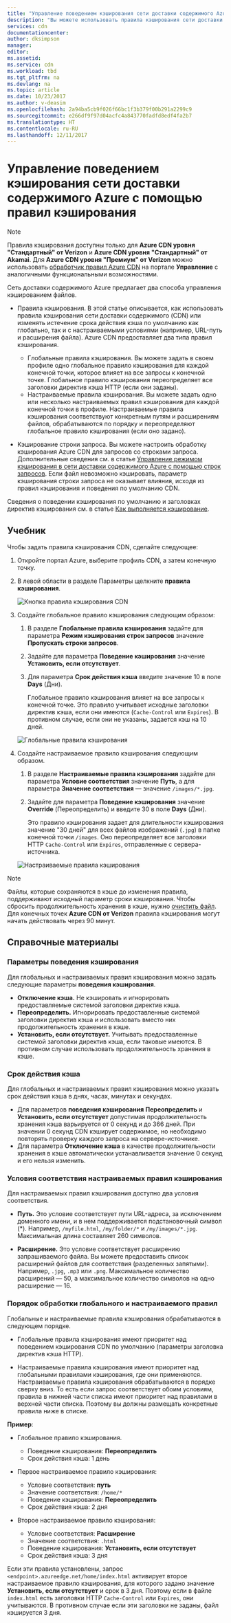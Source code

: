 ```yaml
---
title: "Управление поведением кэширования сети доставки содержимого Azure с помощью правил кэширования | Документация Майкрософт"
description: "Вы можете использовать правила кэширования сети доставки содержимого (CDN) или изменять истечение срока действия кэша по умолчанию как глобально, так и с условиями (например, URL-путь и расширения файла)."
services: cdn
documentationcenter: 
author: dksimpson
manager: 
editor: 
ms.assetid: 
ms.service: cdn
ms.workload: tbd
ms.tgt_pltfrm: na
ms.devlang: na
ms.topic: article
ms.date: 10/23/2017
ms.author: v-deasim
ms.openlocfilehash: 2a94ba5cb9f026f66bc1f3b379f00b291a2299c9
ms.sourcegitcommit: e266df9f97d04acfc4a843770fadfd8edf4fa2b7
ms.translationtype: HT
ms.contentlocale: ru-RU
ms.lasthandoff: 12/11/2017
---
```

# <a name="control-azure-content-delivery-network-caching-behavior-with-caching-rules"></a>Управление поведением кэширования сети доставки содержимого Azure с помощью правил кэширования

> [!NOTE] 
> Правила кэширования доступны только для **Azure CDN уровня "Стандартный" от Verizon** и **Azure CDN уровня "Стандартный" от Akamai**. Для **Azure CDN уровня "Премиум" от Verizon** можно использовать [обработчик правил Azure CDN](cdn-rules-engine.md) на портале **Управление** с аналогичными функциональными возможностями.
 
Сеть доставки содержимого Azure предлагает два способа управления кэшированием файлов. 

- Правила кэширования. В этой статье описывается, как использовать правила кэширования сети доставки содержимого (CDN) или изменять истечение срока действия кэша по умолчанию как глобально, так и с настраиваемыми условиями (например, URL-путь и расширения файла). Azure CDN предоставляет два типа правил кэширования.
   - Глобальные правила кэширования. Вы можете задать в своем профиле одно глобальное правило кэширования для каждой конечной точки, которое влияет на все запросы к конечной точке. Глобальное правило кэширования переопределяет все заголовки директив кэша HTTP (если они заданы).
   - Настраиваемые правила кэширования. Вы можете задать одно или несколько настраиваемых правил кэширования для каждой конечной точки в профиле. Настраиваемые правила кэширования соответствуют конкретным путям и расширениям файлов, обрабатываются по порядку и переопределяют глобальное правило кэширования (если оно задано). 

- Кэширование строки запроса. Вы можете настроить обработку кэширования Azure CDN для запросов со строками запроса. Дополнительные сведения см. в статье [Управление режимом кэширования в сети доставки содержимого Azure с помощью строк запросов](cdn-query-string.md). Если файл невозможно кэшировать, параметр кэширования строки запроса не оказывает влияния, исходя из правил кэширования и поведения по умолчанию CDN.

Сведения о поведении кэширования по умолчанию и заголовках директив кэширования см. в статье [Как выполняется кэширование](cdn-how-caching-works.md).

## <a name="tutorial"></a>Учебник

Чтобы задать правила кэширования CDN, сделайте следующее:

1. Откройте портал Azure, выберите профиль CDN, а затем конечную точку.
2. В левой области в разделе Параметры щелкните **правила кэширования**.

   ![Кнопка правила кэширования CDN](./media/cdn-caching-rules/cdn-caching-rules-btn.png)

1. Создайте глобальное правило кэширования следующим образом:
   1. В разделе **Глобальные правила кэширования** задайте для параметра **Режим кэширования строк запросов** значение **Пропускать строки запросов**.
   2. Задайте для параметра **Поведение кэширования** значение **Установить, если отсутствует**.
       
   3. Для параметра **Срок действия кэша** введите значение 10 в поле **Days** (Дни).

       Глобальное правило кэширования влияет на все запросы к конечной точке. Это правило учитывает исходные заголовки директив кэша, если они имеются (`Cache-Control` или `Expires`). В противном случае, если они не указаны, задается кэш на 10 дней. 

     ![Глобальные правила кэширования](./media/cdn-caching-rules/cdn-global-caching-rules.png)

4. Создайте настраиваемое правило кэширования следующим образом.
    1. В разделе **Настраиваемые правила кэширования** задайте для параметра **Условие соответствия** значение **Путь**, а для параметра **Значение соответствия** — значение `/images/*.jpg`.
    2. Задайте для параметра **Поведение кэширования** значение **Override** (Переопределить) и введите 30 в поле **Days** (Дни).
       
       Это правило кэширования задает для длительности кэширования значение "30 дней" для всех файлов изображений (`.jpg`) в папке конечной точки `/images`. Оно переопределяет все заголовки HTTP `Cache-Control` или `Expires`, отправленные с сервера-источника.

    ![Настраиваемые правила кэширования](./media/cdn-caching-rules/cdn-custom-caching-rules.png)

> [!NOTE] 
> Файлы, которые сохраняются в кэше до изменения правила, поддерживают исходный параметр сроки кэширования. Чтобы сбросить продолжительность хранения в кэше, нужно [очистить файл](cdn-purge-endpoint.md). Для конечных точек **Azure CDN от Verizon** правила кэширования могут начать действовать через 90 минут.

## <a name="reference"></a>Справочные материалы

### <a name="caching-behavior-settings"></a>Параметры поведения кэширования
Для глобальных и настраиваемых правил кэширования можно задать следующие параметры **поведения кэширования**.

- **Отключение кэша.** Не кэшировать и игнорировать предоставляемые системой заголовки директив кэша.
- **Переопределить.** Игнорировать предоставленные системой заголовки директив кэша и использовать вместо них продолжительность хранения в кэше.
- **Установить, если отсутствует.** Учитывать предоставленные системой заголовки директив кэша, если таковые имеются. В противном случае использовать продолжительность хранения в кэше.

### <a name="cache-expiration-duration"></a>Срок действия кэша
Для глобальных и настраиваемых правил кэширования можно указать срок действия кэша в днях, часах, минутах и секундах.

- Для параметров **поведения кэширования** **Переопределить** и **Установить, если отсутствует** допустимая продолжительность хранения кэша варьируется от 0 секунд и до 366 дней. При значении 0 секунд CDN кэширует содержимое, но необходимо повторять проверку каждого запроса на сервере-источнике.
- Для параметра **Отключение кэша** в качестве продолжительности хранения в кэше автоматически устанавливается значение 0 секунд и его нельзя изменить.

### <a name="custom-caching-rules-match-conditions"></a>Условия соответствия настраиваемых правил кэширования

Для настраиваемых правил кэширования доступно два условия соответствия.
 
- **Путь.** Это условие соответствует пути URL-адреса, за исключением доменного имени, и в нем поддерживается подстановочный символ (\*). Например, `/myfile.html`, `/my/folder/*` и `/my/images/*.jpg`. Максимальная длина составляет 260 символов.

- **Расширение.** Это условие соответствует расширению запрашиваемого файла. Вы можете предоставить список расширений файлов для соответствия (разделенных запятыми). Например, `.jpg`, `.mp3` или `.png`. Максимальное количество расширений — 50, а максимальное количество символов на одно расширение — 16. 

### <a name="global-and-custom-rule-processing-order"></a>Порядок обработки глобального и настраиваемого правил
Глобальные и настраиваемые правила кэширования обрабатываются в следующем порядке.

- Глобальные правила кэширования имеют приоритет над поведением кэширования CDN по умолчанию (параметры заголовка директив кэша HTTP). 

- Настраиваемые правила кэширования имеют приоритет над глобальными правилами кэширования, где они применяются. Настраиваемые правила кэширования обрабатываются в порядке сверху вниз. То есть если запрос соответствует обоим условиям, правила в нижней части списка имеют приоритет над правилами в верхней части списка. Поэтому вы должны размещать конкретные правила ниже в списке.

**Пример**:
- Глобальное правило кэширования. 
   - Поведение кэширования: **Переопределить**
   - Срок действия кэша: 1 день

- Первое настраиваемое правило кэширования:
   - Условие соответствия: **путь**
   - Значение соответствия: `/home/*`
   - Поведение кэширования: **Переопределить**
   - Срок действия кэша: 2 дня

- Второе настраиваемое правило кэширования:
   - Условие соответствия: **Расширение**
   - Значение соответствия: `.html`
   - Поведение кэширования: **Установить, если отсутствует**
   - Срок действия кэша: 3 дня

Если эти правила установлены, запрос `<endpoint>.azureedge.net/home/index.html` активирует второе настраиваемое правило кэширования, для которого задано значение **Установить, если отсутствует** и срок в 3 дня. Поэтому если в файле `index.html` есть заголовки HTTP `Cache-Control` или `Expires`, они учитываются. В противном случае если эти заголовки не заданы, файл кэшируется 3 дня.

